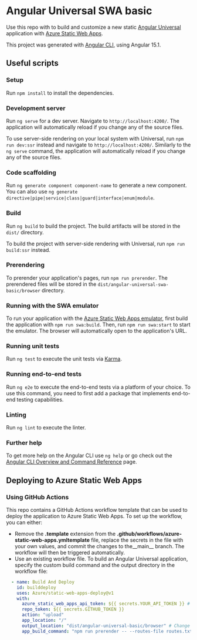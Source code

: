 # Angular Universal SWA basic

Use this repo with to build and customize a new static [Angular Universal](https://angular.io/guide/universal) application with [Azure Static Web Apps](https://docs.microsoft.com/azure/static-web-apps/overview).

This project was generated with [Angular CLI](https://github.com/angular/angular-cli), using Angular 15.1.

## Useful scripts

### Setup

Run `npm install` to install the dependencies.

### Development server

Run `ng serve` for a dev server. Navigate to `http://localhost:4200/`. The application will automatically reload if you change any of the source files.

To use server-side rendering on your local system with Universal, run `npm run dev:ssr` instead and navigate to `http://localhost:4200/`. Similarly to the `ng serve` command, the application will automatically reload if you change any of the source files.

### Code scaffolding

Run `ng generate component component-name` to generate a new component. You can also use `ng generate directive|pipe|service|class|guard|interface|enum|module`.

### Build

Run `ng build` to build the project. The build artifacts will be stored in the `dist/` directory.

To build the project with server-side rendering with Universal, run `npm run build:ssr` instead.

### Prerendering

To prerender your application's pages, run `npm run prerender`. The prerendered files will be stored in the `dist/angular-universal-swa-basic/browser` directory.

### Running with the SWA emulator

To run your application with the [Azure Static Web Apps emulator](https://docs.microsoft.com/azure/static-web-apps/local-development), first build the application with `npm run swa:build`. Then, run `npm run swa:start` to start the emulator. The browser will automatically open to the application's URL.

### Running unit tests

Run `ng test` to execute the unit tests via [Karma](https://karma-runner.github.io).

### Running end-to-end tests

Run `ng e2e` to execute the end-to-end tests via a platform of your choice. To use this command, you need to first add a package that implements end-to-end testing capabilities.

### Linting

Run `ng lint` to execute the linter.

### Further help

To get more help on the Angular CLI use `ng help` or go check out the [Angular CLI Overview and Command Reference](https://angular.io/cli) page.

## Deploying to Azure Static Web Apps

### Using GitHub Actions

This repo contains a GitHub Actions workflow template that can be used to deploy the application to Azure Static Web Apps. To set up the workflow, you can either:

* Remove the __.template__ extension from the __.github/workflows/azure-static-web-apps.ymltemplate__ file, replace the secrets in the file with your own values, and commit the changes to the__main__ branch. The workflow will then be triggered automatically.
* Use an existing workflow file. To build an Angular Universal application, specify the custom build command and the output directory in the workflow file:

```yaml
  - name: Build And Deploy
    id: builddeploy
    uses: Azure/static-web-apps-deploy@v1
    with:
      azure_static_web_apps_api_token: ${{ secrets.YOUR_API_TOKEN }} # Replace with the name ofyour secret
      repo_token: ${{ secrets.GITHUB_TOKEN }}
      action: "upload"
      app_location: "/"
      output_location: "dist/angular-universal-basic/browser" # Change this; uses the output location of the Angular Universal application
      app_build_command: "npm run prerender -- --routes-file routes.txt" # Add this; uses theprerender command to build the Angular Universal application
```
